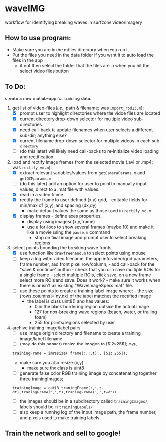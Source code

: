 # waveIMG
workflow for identifying breaking waves in surfzone video/imagery

## How to use program:
- Make sure you are in the mfiles directory when you run it
- Put the files you need in the data folder if you want it to auto load the files in the app
   - if not then select the folder that the files are in when you hit the select video files button




## To Do:
create a new matlab-app for training data:
   1) get list of video-files (*i.e.*, path & filename; was `import_rod13.m`):
      - [x] prompt user to highlight directories where the vidoe files are located
      - [x] current directory drop-down selector for multiple video sub-directories
      - [x] need call-back to update filenames when user selects a different sub-dir; anything else? 
      - [x] current filename drop-down selector for multiple videos in each sub-directory
      - [ ] \(do this later) will likely need call-backs to re-initialize video loading and rectification.
   2) load and rectify image frames from the selected movie (.avi or .mp4; was `rectify_vd.m`):
      - [x] extract relevant variables/values from `getCameraParams.m` and `getOCMparams.m`
      - [ ] \(do this later) add an option for user to point to manually input values, direct to a .mat file with values.
      - [x] read in a video frame
      - [x] rectify the frame to user defined (x,y) grid,
            - editable fields for min/max of (x,y), and spacing (dx,dy)
	    - make default values the same as those used in `rectify_vd.m`
      - [x] display frames
            - define axes properties,
	    - display using imagesc(x,y,frame)
	    - use a for-loop to show several frames (maybe 10) and make it like a movie using the `pause.m` command
            - stop on final image and prompt user to select breaking regions
   3) select points bounding the breaking wave fronts
      - [x] use function like `drawfreehand.m` to select points using mouse
      - [ ] keep a log with: video filename, the app.info video/grid parameters, frame number, and front pixel row/column,
            - add call-back for the "save & continue" button
            - check that you can save multiple ROIs for a single frame
            - select multiple ROIs, click save, on a new frame select more ROIs and save. Does it work?
            - make sure it works when there is or isn't an existing "WaveImageSpecs.mat" file.
      - [ ] use these points to create a training label image where:
            - the size [rows,columns]=[ny,nx] of the label matches the rectified image
	    - the label is class uint8() and has values:
	      - 0 in the black bordering region outside the actual image
	      - 127 for non-breaking wave regions (beach, water, or trailing foam)
	      - 255 for points/regions selected by user
   4) archive training image/label pairs
      - [ ] use image origin directory and filename to create a training image/label filename
      - [ ] \(may do this sooner) resize the images to [512x255]; *e.g.*,
      ```
      trainingFrame = imresize( frame(:,:,t) , [512 255]);
      ```
		- make sure you also resize (x,y)
	    	- make sure the class is uint8
      - [ ] generate false color RGB training image by concatenating together three trainingImages;
      ```
      trainingImage = cat(3,traningFrame(:,:,t-dt),traningFrame(:,:,t),traningFrame(:,:,t+dt))
      ```
      - [ ] the images should be in a subdirectory called `trainingImages/`; labels should be in `trainingLabels/`
      - [ ] also keep a running log of the input image path, the frame number, and pixels used to make training labels

## Train the network and sell to google!

